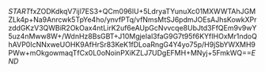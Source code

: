 $START$fxZODKdkqV7ijl7ES3+QCm096lU+5LdryaTYunuXc01MXWWTAhJGMZLk4p+Na9Anrcwk5TpYe4ho/ynvfPTq/vfNmsMtSJ6pdmJOEsAJhsKowkXPrzddGKzV3QWBiR2OkOax4ntLirK2uf6eAUpGcNvvcqe8UbJtd3FfQEm9v9wY5uz4nMww8W+/WdnHz8BsGBT+J10MgjeIal3faG9G7t95f6KYfIHOxMr1ndoQhAVP0IcNNxweUOHK9AfHrSr83KeK1fDLoaRngG4Y4yo75p/H9jSbYWXMH9PWw+mOkgowmaqTfCx0L0oNoinPXiKZLJ7UDgEFMH+MNyj+5FmkWQ==$END$